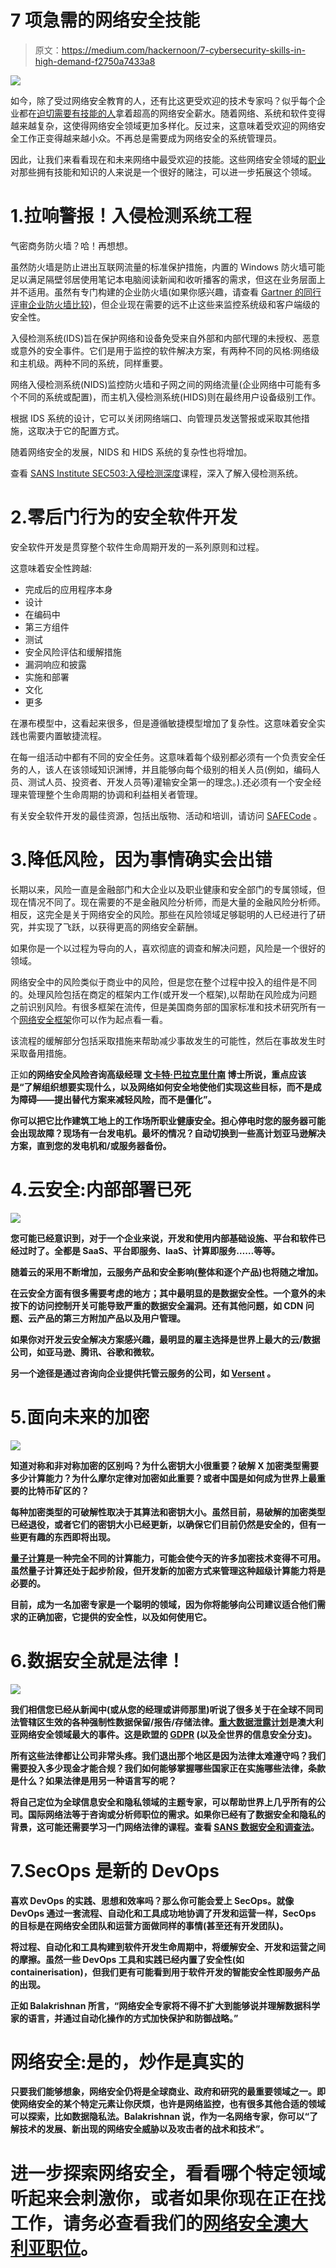 # 7 项急需的网络安全技能

> 原文：<https://medium.com/hackernoon/7-cybersecurity-skills-in-high-demand-f2750a7433a8>

![](img/19062eea5c1f75345c9ee38931e104f9.png)

如今，除了受过网络安全教育的人，还有比这更受欢迎的技术专家吗？似乎每个企业都在[迫切需要有技能的人](https://www.csoonline.com/article/3240245/security/cybersecurity-professionals-arent-keeping-up-with-training.html)拿着超高的网络安全薪水。随着网络、系统和软件变得越来越复杂，这使得网络安全领域更加多样化。反过来，这意味着受欢迎的网络安全工作正变得越来越小众。不再总是需要成为网络安全的系统管理员。

因此，让我们来看看现在和未来网络中最受欢迎的技能。这些网络安全领域的[职业](https://www.themartec.com/insidelook/career-in-cybersecurity)对那些拥有技能和知识的人来说是一个很好的赌注，可以进一步拓展这个领域。

# 1.拉响警报！入侵检测系统工程

气密商务防火墙？哈！再想想。

虽然防火墙是防止进出互联网流量的标准保护措施，内置的 Windows 防火墙可能足以满足隔壁邻居使用笔记本电脑阅读新闻和收听播客的需求，但这在业务层面上并不适用。虽然有专门构建的企业防火墙(如果你感兴趣，请查看 [Gartner 的同行评审企业防火墙比较](https://www.gartner.com/reviews/market/enterprise-network-firewalls))，但企业现在需要的远不止这些来监控系统级和客户端级的安全性。

入侵检测系统(IDS)旨在保护网络和设备免受来自外部和内部代理的未授权、恶意或意外的安全事件。它们是用于监控的软件解决方案，有两种不同的风格:网络级和主机级。两种不同的系统，同样重要。

网络入侵检测系统(NIDS)监控防火墙和子网之间的网络流量(企业网络中可能有多个不同的系统或配置)，而主机入侵检测系统(HIDS)则在最终用户设备级别工作。

根据 IDS 系统的设计，它可以关闭网络端口、向管理员发送警报或采取其他措施，这取决于它的配置方式。

随着网络安全的发展，NIDS 和 HIDS 系统的复杂性也将增加。

查看 [SANS Institute SEC503:入侵检测深度](https://www.sans.org/course/intrusion-detection-in-depth)课程，深入了解入侵检测系统。

# 2.零后门行为的安全软件开发

安全软件开发是贯穿整个软件生命周期开发的一系列原则和过程。

这意味着安全性跨越:

*   完成后的应用程序本身
*   设计
*   在编码中
*   第三方组件
*   测试
*   安全风险评估和缓解措施
*   漏洞响应和披露
*   实施和部署
*   文化
*   更多

在瀑布模型中，这看起来很多，但是遵循敏捷模型增加了复杂性。这意味着安全实践也需要内置敏捷流程。

在每一组活动中都有不同的安全任务。这意味着每个级别都必须有一个负责安全任务的人，该人在该领域知识渊博，并且能够向每个级别的相关人员(例如，编码人员、测试人员、投资者、开发人员等)灌输安全第一的理念。).还必须有一个安全经理来管理整个生命周期的协调和利益相关者管理。

有关安全软件开发的最佳资源，包括出版物、活动和培训，请访问 [SAFECode](https://safecode.org/) 。

# 3.降低风险，因为事情确实会出错

长期以来，风险一直是金融部门和大企业以及职业健康和安全部门的专属领域，但现在情况不同了。现在需要的不是金融风险分析师，而是大量的金融风险分析师。相反，这完全是关于网络安全的风险。那些在风险领域足够聪明的人已经进行了研究，并实现了飞跃，以获得更高的网络安全薪酬。

如果你是一个以过程为导向的人，喜欢彻底的调查和解决问题，风险是一个很好的领域。

网络安全中的风险类似于商业中的风险，但是您在整个过程中投入的组件是不同的。处理风险包括在商定的框架内工作(或开发一个框架),以帮助在风险成为问题之前识别风险。有很多框架在流传，但是美国商务部的国家标准和技术研究所有一个[网络安全框架](https://www.nist.gov/cyberframework)你可以作为起点看一看。

该流程的缓解部分包括采取措施来帮助减少事故发生的可能性，然后在事故发生时采取备用措施。

正如[](https://www.ey.com/?utm_source=Martec&utm_medium=Martec&utm_campaign=EY)**的网络安全风险咨询高级经理 [**文卡特·巴拉克里什南**](https://www.linkedin.com/in/venkatbalakrishnan/?originalSubdomain=au&utm_source=Martec&utm_medium=Martec&utm_campaign=EY) **博士所说，重点应该是“了解组织想要实现什么，以及网络如何安全地使他们实现这些目标，而不是成为障碍——提出替代方案来减轻风险，而不是僵化”。****

**你可以把它比作建筑工地上的工作场所职业健康安全。担心停电时您的服务器可能会出现故障？现场有一台发电机。最坏的情况？自动切换到一些高计划亚马逊解决方案，直到您的发电机和/或服务器备份。**

# **4.云安全:内部部署已死**

**![](img/9e0973b146d01aa31f6b72afce85e879.png)**

**您可能已经意识到，对于一个企业来说，开发和使用内部基础设施、平台和软件已经过时了。全都是 SaaS、平台即服务、IaaS、计算即服务……等等。**

**随着云的采用不断增加，云服务产品和安全影响(整体和逐个产品)也将随之增加。**

**在云安全方面有很多需要考虑的地方；其中最明显的是数据安全性。一个意外的未按下的访问控制开关可能导致严重的数据安全漏洞。还有其他问题，如 CDN 问题、云产品的第三方附加产品以及用户管理。**

**如果你对开发云安全解决方案感兴趣，最明显的雇主选择是世界上最大的云/数据公司，如亚马逊、腾讯、谷歌和微软。**

**另一个途径是通过咨询向企业提供托管云服务的公司，如 [Versent](https://www.themartec.com/employers/versent) 。**

# **5.面向未来的加密**

**![](img/9018fcdb4733c59022430c30ab4dfe0e.png)**

**知道对称和非对称加密的区别吗？为什么密钥大小很重要？破解 X 加密类型需要多少计算能力？为什么摩尔定律对加密如此重要？或者中国是如何成为世界上最重要的比特币矿区的？**

**每种加密类型的可破解性取决于其算法和密钥大小。虽然目前，易破解的加密类型已经退役，或者它们的密钥大小已经更新，以确保它们目前仍然是安全的，但有一些更有趣的东西即将出现。**

**[量子计算](https://www.themartec.com/insidelook/quantum-computing-machine-learning-work-together)是一种完全不同的计算能力，可能会使今天的许多加密技术变得不可用。虽然量子计算还处于起步阶段，但开发新的加密方式来管理这种超级计算能力将是必要的。**

**目前，成为一名加密专家是一个聪明的领域，因为你将能够向公司建议适合他们需求的正确加密，它提供的安全性，以及如何使用它。**

# **6.数据安全就是法律！**

**![](img/ceac7e0f26c8b3021b13ad096f5d848a.png)**

**我们相信您已经从新闻中(或从您的经理或讲师那里)听说了很多关于在全球不同司法管辖区生效的各种强制性数据保留/报告/存储法律。[重大数据泄露计划](https://www.oaic.gov.au/privacy-law/privacy-act/notifiable-data-breaches-scheme)是澳大利亚网络安全领域最大的事件。这是欧盟的 [GDPR](https://eugdpr.org/) (以及全世界的信息安全分支)。**

**所有这些法律都让公司非常头疼。我们退出那个地区是因为法律太难遵守吗？我们需要投入多少现金才能合规？我们如何能够掌握哪些国家正在实施哪些法律，条款是什么？如果法律是用另一种语言写的呢？**

**将自己定位为全球信息安全和隐私领域的主题专家，可以帮助世界上几乎所有的公司。国际网络法等于咨询或分析师职位的需求。如果你已经有了数据安全和隐私的背景，这可能还需要学习一门网络法律的课程。查看 [SANS 数据安全和调查法](https://www.sans.org/course/law-data-security-investigations)。**

# **7.SecOps 是新的 DevOps**

**喜欢 DevOps 的实践、思想和效率吗？那么你可能会爱上 SecOps。就像 DevOps 通过一套流程、自动化和工具成功地协调了开发和运营一样，SecOps 的目标是在网络安全团队和运营方面做同样的事情(甚至还有开发团队)。**

**将过程、自动化和工具构建到软件开发生命周期中，将缓解安全、开发和运营之间的摩擦。虽然一些 DevOps 工具和实践已经内置了安全性(如 containerisation)，但我们更有可能看到用于软件开发的智能安全性即服务产品的出现。**

**正如 Balakrishnan 所言，“网络安全专家将不得不扩大到能够说并理解数据科学家的语言，并通过自动化操作的方式加快保护和防御战略。”**

# **网络安全:是的，炒作是真实的**

**只要我们能够想象，网络安全仍将是全球商业、政府和研究的最重要领域之一。即使网络安全的某个特定元素让你厌烦，也许是网络监控，也有很多其他合适的领域可以探索，比如数据隐私法。Balakrishnan 说，作为一名网络专家，你可以“了解技术的发展、新出现的网络安全威胁以及攻击者的战术和技术”。**

# **进一步探索网络安全，看看哪个特定领域听起来会刺激你，或者如果你现在正在找工作，请务必查看我们的[网络安全澳大利亚职位](https://www.themartec.com/jobs/filter?location=&keywords=Cyber)。**